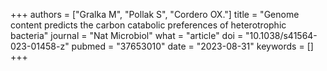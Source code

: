 +++
authors = ["Gralka M", "Pollak S", "Cordero OX."]
title = "Genome content predicts the carbon catabolic preferences of heterotrophic bacteria"
journal = "Nat Microbiol"
what = "article"
doi = "10.1038/s41564-023-01458-z"
pubmed = "37653010"
date = "2023-08-31"
keywords = []
+++

